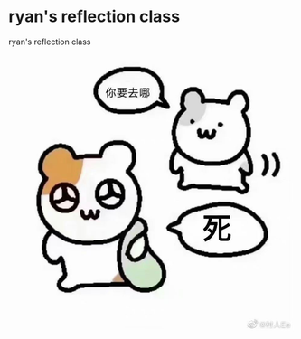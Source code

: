 # ryan's reflection class
 ryan's reflection class
<img src="IMG_4117(20230329-004922).jpg" alt="an emoji" />
